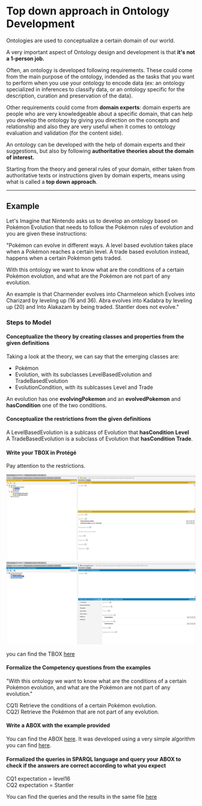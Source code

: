 # Top down approach in Ontology Development

Ontologies are used to conceptualize a certain domain of our world.

A very important aspect of Ontology design and development is that **it's not a 1-person job.**

Often, an ontology is developed following requirements. These could come from  the main purpose of the ontology, indended as the tasks that you want to perform when you use your ontology to encode data (ex: an ontology specialized in inferences to classify data, or an ontology specific for the description, curation and preservation of the data).<br>

Other requirements could come from **domain experts**: domain experts are people who are very knowledgeable about a specific domain, that can help you develop the ontology by giving you direction on the concepts and relationship and also they are very useful when it comes to ontology evaluation and validation (for the content side). <br>

An ontology can be developed with the help of domain experts and their suggestions, but also by following **authoritative theories about the domain of interest.**<br>

Starting from the theory and general rules of your domain, either taken from authoritative texts or instructions given by domain experts, means using what is called a **top down approach**.

***

## Example

Let's Imagine that Nintendo asks us to develop an ontology based on Pokémon Evolution that needs to follow the Pokémon rules of evolution and you are given these instructions:<br>

"Pokémon can evolve in different ways. A level based evolution takes place when a Pokémon reaches a certain level. A trade based evolution instead, happens when a certain Pokémon gets traded. <br>

With this ontology we want to know what are the conditions of a certain Pokémon evolution, and what are the Pokémon are not part of any evolution. <br>

An example is that Charmender evolves into Charmeleon which Evolves into Charizard by leveling up (16 and 36). Abra evolves into Kadabra by leveling up (20) and Into Alakazam by being traded. Stantler does not evolve." <br>

### Steps to Model

#### Conceptualize the theory by creating classes and properties from the given definitions 

Taking a look at the theory, we can say that the emerging classes are:

* Pokémon <br>
* Evolution, with its subclasses LevelBasedEvolution and TradeBasedEvolution <br>
* EvolutionCondition, with its sublcasses Level and Trade <br>

An evolution has one **evolvingPokemon** and an **evolvedPokemon** and **hasCondition** one of the two conditions. 

#### Conceptualize the restrictions from the given definitions

A LevelBasedEvolution is a sublcass of Evolution that **hasCondition** **Level** <br>
A TradeBasedEvolution is a subclass of Evolution that **hasCondition** **Trade**.

#### Write your TBOX in Protégé

Pay attention to the restrictions.

![alt text](tbox1.png)
![alt text](tbox2.png)

you can find the TBOX [here](https://github.com/br0ast/KRaE-lab/blob/main/lesson3/tbox.owl)

#### Formalize the Competency questions from the examples

"With this ontology we want to know what are the conditions of a certain Pokémon evolution, and what are the Pokémon are not part of any evolution."

CQ1) Retrieve the conditions of a certain Pokémon evolution. <br>
CQ2) Retrieve the Pokémon that are not part of any evolution. <br>

#### Write a ABOX with the example provided

You can find the ABOX [here](https://github.com/br0ast/KRaE-lab/blob/main/lesson3/abox.ttl). It was developed using a very simple algorithm you can find [here](https://colab.research.google.com/github/br0ast/KRaE-lab/blob/main/lesson3/Verysimpleturtleandquery.ipynb).

#### Formalized the queries in SPARQL language and query your ABOX to check if the answers are correct according to what you expect

CQ1 expectation = level16 <br>
CQ2 expectation = Stantler

You can find the queries and the results in the same file [here](https://colab.research.google.com/github/br0ast/KRaE-lab/blob/main/lesson3/Verysimpleturtleandquery.ipynb)



